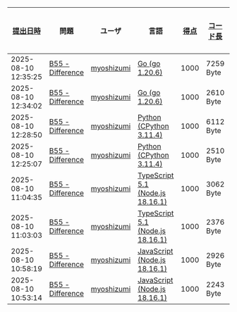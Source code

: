 | [提出日時](https://atcoder.jp/contests/tessoku-book/submissions/me?desc=true&orderBy=created) | 問題 | ユーザ | 言語 | [得点](https://atcoder.jp/contests/tessoku-book/submissions/me?desc=true&orderBy=score) | [コード長](https://atcoder.jp/contests/tessoku-book/submissions/me?orderBy=source_length) | AI tool | [実行時間](https://atcoder.jp/contests/tessoku-book/submissions/me?orderBy=time_consumption) | [メモリ](https://atcoder.jp/contests/tessoku-book/submissions/me?orderBy=memory_consumption) |  |
| --- | --- | --- | --- | --- | --- | --- | --- | --- | --- |
| 2025-08-10 12:35:25 | [B55 - Difference](https://atcoder.jp/contests/tessoku-book/tasks/tessoku_book_eb) | [myoshizumi](https://atcoder.jp/users/myoshizumi) | [Go (go 1.20.6)](https://atcoder.jp/contests/tessoku-book/submissions/me?f.Language=5002) | 1000 | 7259 Byte | Claude Sonnet 4 | 344 ms | 10256 KiB | [詳細](https://atcoder.jp/contests/tessoku-book/submissions/68383081) |
| 2025-08-10 12:34:02 | [B55 - Difference](https://atcoder.jp/contests/tessoku-book/tasks/tessoku_book_eb) | [myoshizumi](https://atcoder.jp/users/myoshizumi) | [Go (go 1.20.6)](https://atcoder.jp/contests/tessoku-book/submissions/me?f.Language=5002) | 1000 | 2610 Byte | ChatGPT | 374 ms | 7440 KiB | [詳細](https://atcoder.jp/contests/tessoku-book/submissions/68383059) |
| 2025-08-10 12:28:50 | [B55 - Difference](https://atcoder.jp/contests/tessoku-book/tasks/tessoku_book_eb) | [myoshizumi](https://atcoder.jp/users/myoshizumi) | [Python (CPython 3.11.4)](https://atcoder.jp/contests/tessoku-book/submissions/me?f.Language=5055) | 1000 | 6112 Byte | Claude Sonnet 4 | 553 ms | 26980 KiB | [詳細](https://atcoder.jp/contests/tessoku-book/submissions/68382973) |
| 2025-08-10 12:25:07 | [B55 - Difference](https://atcoder.jp/contests/tessoku-book/tasks/tessoku_book_eb) | [myoshizumi](https://atcoder.jp/users/myoshizumi) | [Python (CPython 3.11.4)](https://atcoder.jp/contests/tessoku-book/submissions/me?f.Language=5055) | 1000 | 2510 Byte | ChatGPT | 847 ms | 72796 KiB | [詳細](https://atcoder.jp/contests/tessoku-book/submissions/68382912) |
| 2025-08-10 11:04:35 | [B55 - Difference](https://atcoder.jp/contests/tessoku-book/tasks/tessoku_book_eb) | [myoshizumi](https://atcoder.jp/users/myoshizumi) | [TypeScript 5.1 (Node.js 18.16.1)](https://atcoder.jp/contests/tessoku-book/submissions/me?f.Language=5058) | 1000 | 3062 Byte | Claude Sonnet 4 | 453 ms | 74012 KiB | [詳細](https://atcoder.jp/contests/tessoku-book/submissions/68381428) |
| 2025-08-10 11:03:03 | [B55 - Difference](https://atcoder.jp/contests/tessoku-book/tasks/tessoku_book_eb) | [myoshizumi](https://atcoder.jp/users/myoshizumi) | [TypeScript 5.1 (Node.js 18.16.1)](https://atcoder.jp/contests/tessoku-book/submissions/me?f.Language=5058) | 1000 | 2376 Byte | ChatGPT | 420 ms | 85076 KiB | [詳細](https://atcoder.jp/contests/tessoku-book/submissions/68381396) |
| 2025-08-10 10:58:19 | [B55 - Difference](https://atcoder.jp/contests/tessoku-book/tasks/tessoku_book_eb) | [myoshizumi](https://atcoder.jp/users/myoshizumi) | [JavaScript (Node.js 18.16.1)](https://atcoder.jp/contests/tessoku-book/submissions/me?f.Language=5009) | 1000 | 2926 Byte | Claude Sonnet 4 | 443 ms | 73996 KiB | [詳細](https://atcoder.jp/contests/tessoku-book/submissions/68381303) |
| 2025-08-10 10:53:14 | [B55 - Difference](https://atcoder.jp/contests/tessoku-book/tasks/tessoku_book_eb) | [myoshizumi](https://atcoder.jp/users/myoshizumi) | [JavaScript (Node.js 18.16.1)](https://atcoder.jp/contests/tessoku-book/submissions/me?f.Language=5009) | 1000 | 2243 Byte | ChatGPT | 455 ms | 85004 KiB | [詳細](https://atcoder.jp/contests/tessoku-book/submissions/68381195) |